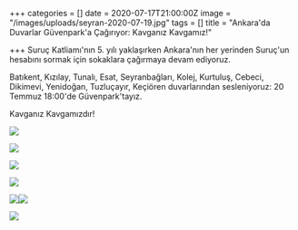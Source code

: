 +++
categories = []
date = 2020-07-17T21:00:00Z
image = "/images/uploads/seyran-2020-07-19.jpg"
tags = []
title = "Ankara'da Duvarlar Güvenpark'a Çağırıyor: Kavganız Kavgamız!"

+++
Suruç Katliamı'nın 5. yılı yaklaşırken Ankara'nın her yerinden Suruç'un hesabını sormak için sokaklara çağırmaya devam ediyoruz.

Batıkent, Kızılay, Tunalı, Esat, Seyranbağları, Kolej, Kurtuluş, Cebeci, Dikimevi, Yenidoğan, Tuzluçayır, Keçiören duvarlarından sesleniyoruz: 20 Temmuz 18:00'de Güvenpark'tayız.

Kavganız Kavgamızdır!

![](/images/uploads/batikent3-2020-07-19.jpg)

![](/images/uploads/batikent-2020-07-19.jpg)

![](/images/uploads/batikent2-2020-07-19.jpg)

![](/images/uploads/seyran-2020-07-19.jpg)

![](/images/uploads/yenidogan3-2020-07-19.jpg)![](/images/uploads/esat2-2020-07-19.jpg)

![](/images/uploads/esat-2020-07-19.jpg)